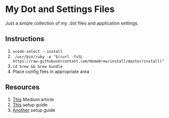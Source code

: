 # My Dot and Settings Files

Just a simple collection of my .dot files and application settings.

## Instructions

1. `xcode-select --install`
1. ` /usr/bin/ruby -e "$(curl -fsSL https://raw.githubusercontent.com/Homebrew/install/master/install)"`
1. `cd brew && brew bundle`
1. Place config files in appropriate area

## Resources
1. [This](https://medium.com/@tretuna/macbook-pro-web-developer-setup-from-clean-slate-to-dev-machine-1befd4121ba8) Medium article
1. [This](https://sourabhbajaj.com/mac-setup/) setup guide
1. [Another](https://www.taniarascia.com/setting-up-a-brand-new-mac-for-development/) setup guide

